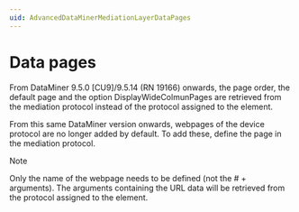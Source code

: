 ```yaml
---
uid: AdvancedDataMinerMediationLayerDataPages
---
```


# Data pages

From DataMiner 9.5.0 \[CU9\]/9.5.14 (RN 19166) onwards, the page order, the default page and the option DisplayWideColmunPages are retrieved from the mediation protocol instead of the protocol assigned to the element.

From this same DataMiner version onwards, webpages of the device protocol are no longer added by default. To add these, define the page in the mediation protocol.

> [!NOTE]
> Only the name of the webpage needs to be defined (not the # + arguments). The arguments containing the URL data will be retrieved from the protocol assigned to the element.
